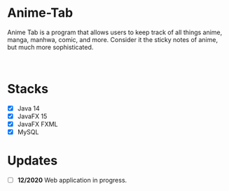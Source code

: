 # Anime-Tab
Anime Tab is a program that allows users to keep track of all things anime, manga, manhwa, comic, and more. Consider it the sticky notes of anime, but much more sophisticated.

<br />

# Stacks
- [x] Java 14
- [x] JavaFX 15
- [x] JavaFX FXML
- [x] MySQL

# Updates
- [ ] **12/2020** Web application in progress.
